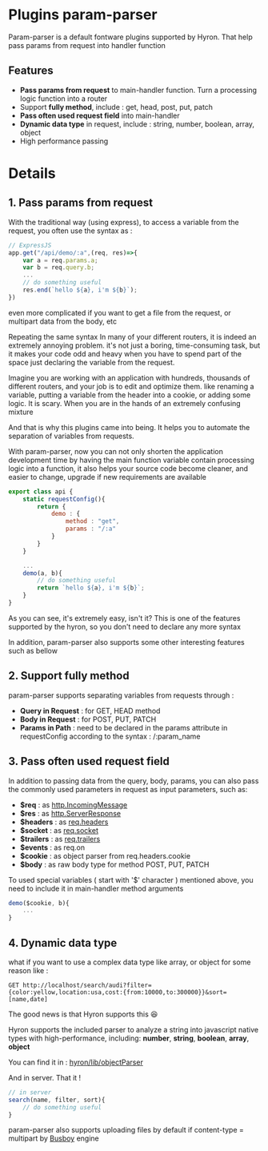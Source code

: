 # Plugins param-parser

Param-parser is a default fontware plugins supported by Hyron. That help pass params from request into handler function

## Features

-   **Pass params from request** to main-handler function. Turn a processing logic function into a router
-   Support **fully method**, include : get, head, post, put, patch
-   **Pass often used request field** into main-handler
-   **Dynamic data type** in request, include : string, number, boolean, array, object
-   High performance passing

# Details

## 1. Pass params from request

With the traditional way (using express), to access a variable from the request, you often use the syntax as :

```js
// ExpressJS
app.get("/api/demo/:a",(req, res)=>{
    var a = req.params.a;
    var b = req.query.b;
    ...
    // do something useful
    res.end(`hello ${a}, i'm ${b}`);
})
```

even more complicated if you want to get a file from the request, or multipart data from the body, etc

Repeating the same syntax
In many of your different routers, it is indeed an extremely annoying problem. it's not just a boring, time-consuming task, but it makes your code odd and heavy when you have to spend part of the space just declaring the variable from the request.

Imagine you are working with an application with hundreds, thousands of different routers, and your job is to edit and optimize them. like renaming a variable, putting a variable from the header into a cookie, or adding some logic. It is scary. When you are in the hands of an extremely confusing mixture

And that is why this plugins came into being. It helps you to automate the separation of variables from requests. 

With param-parser, now you can not only shorten the application development time by having the main function variable contain processing logic into a function, it also helps your source code become cleaner, and easier to change, upgrade if new requirements are available

```js
export class api {
    static requestConfig(){
        return {
            demo : {
                method : "get",
                params : "/:a"
            }
        }
    }

    ...
    demo(a, b){
        // do something useful
        return `hello ${a}, i'm ${b}`;
    }
}
```

As you can see, it's extremely easy, isn't it? This is one of the features supported by the hyron, so you don't need to declare any more syntax

In addition, param-parser also supports some other interesting features such as bellow

## 2. Support fully method

param-parser supports separating variables from requests through :
- **Query in Request** : for GET, HEAD method
- **Body in Request** : for POST, PUT, PATCH
- **Params in Path** : need to be declared in the params attribute in requestConfig according to the syntax : /:param_name

## 3. Pass often used request field
In addition to passing data from the query, body, params, you can also pass the commonly used parameters in request as input parameters, such as:

- **$req** : as [http.IncomingMessage](https://nodejs.org/api/http.html#http_class_http_incomingmessage)
- **$res** : as [http.ServerResponse](https://nodejs.org/api/http.html#http_class_http_serverresponse)
- **$headers** : as [req.headers](https://nodejs.org/api/http.html#http_message_headers)
- **$socket** : as [req.socket](https://nodejs.org/api/http.html#http_message_socket)
- **$trailers** : as [req.trailers](https://nodejs.org/api/http.html#http_message_trailers)
- **$events** : as req.on
- **$cookie** : as object parser from req.headers.cookie
- **$body** : as raw body type for method POST, PUT, PATCH

To used special variables ( start with '$' character ) mentioned above, you need to include it in main-handler method arguments

```js
demo($cookie, b){
    ...
}
```

## 4. Dynamic data type

what if you want to use a complex data type like array, or object for some reason like :

```http
GET http://localhost/search/audi?filter={color:yellow,location:usa,cost:{from:10000,to:300000}}&sort=[name,date]
```

The good news is that Hyron supports this 😆

Hyron supports the included parser to analyze a string into  javascript native types with high-performance, including: **number**, **string**, **boolean**, **array**, **object**

You can find it in : [hyron/lib/objectParser](https://github.com/hyron-group/hyron/blob/master/lib/objectParser.js)

And in server. That it !
```js
// in server
search(name, filter, sort){
    // do something useful
}
```

param-parser also supports uploading files by default if content-type = multipart by [Busboy](https://www.npmjs.com/package/busboy) engine
